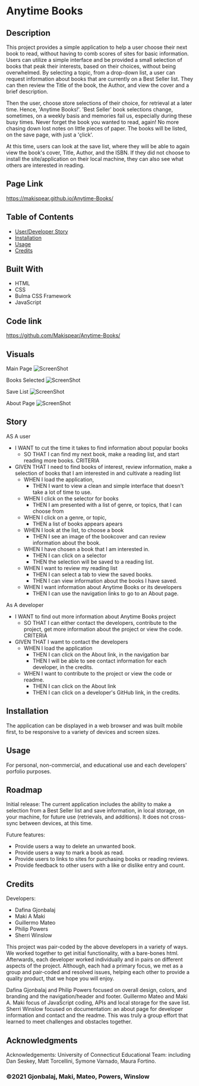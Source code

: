 # Anytime Books

## Description

This project provides a simple application to help a user choose their next book to read, without having to comb scores of sites for basic information. Users can utilize a simple interface and be provided a small selection of books that peak their interests, based on their choices, without being overwhelmed. By selecting a topic, from a drop-down list, a user can request information about books that are currently on a Best Seller list. They can then review the Title of the book, the Author, and view the cover and a brief description.

Then the user, choose store selections of their choice, for retrieval at a later time. Hence, 'Anytime Books!'. 'Best Seller' book selections change, sometimes, on a weekly basis and memories fail us, especially during these busy times. Never forget the book you wanted to read, again! No more chasing down lost notes on little pieces of paper. The books will be listed, on the save page, with just a 'çlick'.

At this time, users can look at the save list, where they will be able to again view the book's cover, Title, Author, and the ISBN. If they did not choose to install the site/application on their local machine, they can also see what others are interested in reading.

## Page Link

https://makispear.github.io/Anytime-Books/

## Table of Contents

- [User/Developer Story](#story)
- [Installation](#installation)
- [Usage](#usage)
- [Credits](#credits)

## Built With

- HTML
- CSS
- Bulma CSS Framework
- JavaScript

## Code link

https://github.com/Makispear/Anytime-Books/
## Visuals

Main Page
![ScreenShot](./assets/images/MainPage.png)

Books Selected
![ScreenShot](./assets/images/BookSelector.png)

Save List
![ScreenShot](./assets/images/SaveList.png)

About Page
![ScreenShot](./assets/images/AboutPage.png)
## Story

AS A user

- I WANT to cut the time it takes to find information about popular books
  - SO THAT I can find my next book, make a reading list, and start reading more books.
    CRITERIA
- GIVEN THAT I need to find books of interest, review information, make a selection of books that I am interested in and cultivate a reading list
  - WHEN I load the application,
    - THEN I want to view a clean and simple interface that doesn't take a lot of time to use.
  - WHEN I click on the selector for books
    - THEN I am presented with a list of genre, or topics, that I can choose from
  - WHEN I click on a genre, or topic,
    - THEN a list of books appears apears
  - WHEN I look at the list, to choose a book
    - THEN I see an image of the bookcover and can review information about the book.
  - WHEN I have chosen a book that I am interested in.
    - THEN I can click on a selector
    - THEN the selection will be saved to a reading list.
  - WHEN I want to review my reading list
    - THEN I can select a tab to view the saved books.
    - THEN I can view information about the books I have saved.
  - WHEN I want information about Anytime Books or its developers
    - THEN I can use the navigation links to go to an About page.

As A developer

- I WANT to find out more information about Anytime Books project
  - SO THAT I can either contact the developers, contribute to the project, get more information about the project or view the code.
    CRITERIA
- GIVEN THAT I wamt to contact the developers
  - WHEN I load the application
    - THEN I can click on the About link, in the navigation bar
    - THEN I will be able to see contact information for each developer, in the credits.
  - WHEN I want to contribute to the project or view the code or readme.
    - THEN I can click on the About link
    - THEN I can click on a developer's GitHub link, in the credits.

## Installation

The application can be displayed in a web browser and was built mobile first, to be responsive to a variety of devices and screen sizes.

## Usage

For personal, non-commercial, and educational use and each developers' porfolio purposes.

## Roadmap

Initial release: The current application includes the ability to make a selection from a Best Seller list and save information, in local storage, on your machine, for future use (retrievals, and additions). It does not cross-sync between devices, at this time.

Future features:

- Provide users a way to delete an unwanted book.
- Provide users a way to mark a book as read.
- Provide users to links to sites for purchasing books or reading reviews.
- Provide feedback to other users with a like or dislike entry and count.

## Credits

Developers:

- Dafina Gjonbalaj
- Maki A Maki
- Guillermo Mateo
- Philip Powers
- Sherri Winslow

This project was pair-coded by the above developers in a variety of ways. We worked together to get initial functionality, with a bare-bones html. Afterwards, each developer worked individually and in pairs on different aspects of the project. Although, each had a primary focus, we met as a group and pair-coded and resolved issues, helping each other to provide a quality product, that we hope you will enjoy.

Dafina Gjonbalaj and Philip Powers focused on overall design, colors, and branding and the navigation/header and footer. Guillermo Mateo and Maki A. Maki focus of JavaScript coding, APIs and local storage for the save list. Sherri Winslow focused on documentation: an about page for developer information and contact and the readme. This was truly a group effort that learned to meet challenges and obstacles together.

## Acknowledgments

Acknowledgements: University of Connecticut Educational Team: including Dan Seskey, Matt Torcellini, Symone Varnado, Maura Fortino.

### ©2021 Gjonbalaj, Maki, Mateo, Powers, Winslow